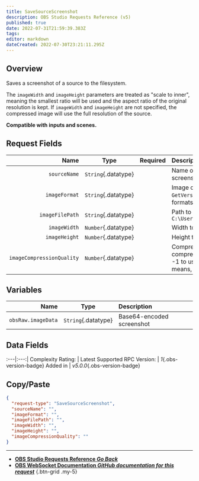 ```yaml
---
title: SaveSourceScreenshot
description: OBS Studio Requests Reference (v5)
published: true
date: 2022-07-31T21:59:39.383Z
tags: 
editor: markdown
dateCreated: 2022-07-30T23:21:11.295Z
---
```


## Overview
Saves a screenshot of a source to the filesystem.

The `imageWidth` and `imageHeight` parameters are treated as "scale to inner", meaning the smallest ratio will be used and the aspect ratio of the original resolution is kept. If `imageWidth` and `imageHeight` are not specified, the compressed image will use the full resolution of the source.

**Compatible with inputs and scenes.**

## Request Fields
Name | Type | Required| Description |
----:|:----:|:-------:|:------------|
`sourceName` | `String`{.datatype} | <i class="mdi mdi-check"></i> | Name of the source to take a screenshot of
`imageFormat` | `String`{.datatype} | <i class="mdi mdi-check"></i> | Image compression format to use. Use `GetVersion` to get compatible image formats
`imageFilePath` | `String`{.datatype} | <i class="mdi mdi-check"></i> | Path to save the screenshot file to. e.g. `C:\Users\user\Desktop\screenshot.png`
`imageWidth` | `Number`{.datatype} |  | Width to scale the screenshot to | >= 8, <= 4096
`imageHeight` | `Number`{.datatype} |  | Height to scale the screenshot to | >= 8, <= 4096
`imageCompressionQuality` | `Number`{.datatype} |  | Compression quality to use. 0 for high compression, 100 for uncompressed. -1 to use "default" (whatever that means, idk) | >= -1, <= 100

## Variables
Name | Type | Description | 
----:|:---------:|:------------|
`obsRaw.imageData` | `String`{.datatype} | Base64-encoded screenshot

## Data Fields
:---|:---:|
Complexity Rating: | <span class="stars stars--3"></span>
Latest Supported RPC Version: | *1*{.obs-version-badge}
Added in | *v5.0.0*{.obs-version-badge}

## Copy/Paste
```json
{
  "request-type": "SaveSourceScreenshot",
  "sourceName": "",
  "imageFormat": "",
  "imageFilePath": "",
  "imageWidth": "",
  "imageHeight": "",
  "imageCompressionQuality": ""
}
```

---

- [<i class="mdi mdi-chevron-left"></i>**OBS Studio Requests Reference *Go Back***](/en/Broadcasters/OBS/Requests)
- [<i class="mdi mdi-github"></i> **OBS WebSocket Documentation *GitHub documentation for this request***](https://github.com/obsproject/obs-websocket/blob/master/docs/generated/protocol.md#savesourcescreenshot)
{.btn-grid .my-5}